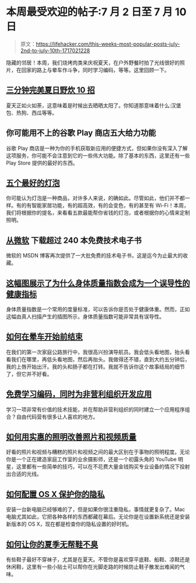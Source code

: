# 本周最受欢迎的帖子:7 月 2 日至 7 月 10 日

> 原文：<https://lifehacker.com/this-weeks-most-popular-posts-july-2nd-to-july-10th-1717021228>

隐藏的邻居！本周，我们烧烤肉类来庆祝夏天，在户外野餐时拍了光线很好的照片，在回家的路上与晕车作斗争，同时学习编码，等等。这里回顾一下。



## [三分钟完美夏日野炊 10 招](http://lifehacker.com/10-tricks-for-a-perfect-summer-barbecue-in-three-minute-1715384339)

夏天正如火如荼，这意味着是时候出去晒晒太阳了。你知道那意味着什么:汉堡包、热狗、西瓜等等。

## 你可能用不上的谷歌 Play 商店五大给力功能

谷歌 Play 商店是一种为你的手机获取新应用的便捷方式，但如果你没有深入了解这项服务，你可能不会注意到它的一些伟大功能。除了基本的东西，这里还有一些 Play Store 提供的最好的东西。

## [五个最好的灯泡](http://lifehacker.com/five-best-light-bulbs-1715684653)

你可能认为灯泡是一种商品，对许多人来说，的确如此。尽管如此，他们并不都一样。有的有智能家居功能，有的超高效，有的会变色，有的甚至有 Wi-Fi！本周，我们将根据你的提名，来看看五款最能帮你省钱的灯泡，或者根据你的心情来定制照明。

## [从微软](http://lifehacker.com/download-over-240-free-technical-ebooks-from-microsoft-1716518435) 下载超过 240 本免费技术电子书

微软的 MSDN 博客再次提供了一大批免费的技术电子书，这是迄今为止最大的收藏。

## [这幅图展示了为什么身体质量指数会成为一个误导性的健康指标](http://lifehacker.com/this-illustration-shows-why-bmi-can-be-a-misleading-ind-1716511933)

身体质量指数是一个常用的度量标准，可以告诉你是否处于健康体重。然而，正如这幅由真人扫描产生的插图所示，身体质量指数可能非常具有误导性。

## [如何在晕车开始前结束](http://lifehacker.com/how-to-end-motion-sickness-before-it-starts-1716496751)

在我们的第一次家庭公路旅行中，我很高兴扮演导航员。我会低头看地图，抬头看看我们在哪里，再低头看地图，然后再抬头。我做得还不错，直到大约五分钟后，我的上唇开始出汗。我的头和肠子都在打转。我就不告诉你这个故事结局的细节了，但它并不好看。

## [免费学习编码，同时为非营利组织开发应用](http://lifehacker.com/learn-to-code-for-free-while-building-apps-for-nonprofi-1716795686)

学习一项非常有价值的技术技能，并在帮助非营利组织的同时建立一个应用程序组合？自由代码营有很多让人喜欢的地方。

## [如何用实惠的照明改善照片和视频质量](http://lifehacker.com/how-to-improve-your-photos-and-videos-with-affordable-l-1715963400)

好看的照片和视频与糟糕的照片和视频之间的最大区别在于事物的照明程度。无论你是一个正在建造家庭工作室的业余摄影师，还是一个初露头角的 YouTube 明星，这里都有一些简单的技巧，可以在不花费大量金钱购买专业设备的情况下投射出合适的光线。

## [如何配置 OS X 保护你的隐私](http://lifehacker.com/how-to-configure-os-x-to-protect-your-privacy-1716352334)

安装一台新电脑已经够难的了，但是如果你很注重隐私，事情就更复杂了。Mac 电脑尤其如此，它把各种各样的东西都藏在幕后。无论你是在设置新系统还是安装新版本的 OS X，现在都是检查你的隐私设置的好时机。

## [如何让你的夏季无帮鞋不臭](http://lifehacker.com/how-to-keep-your-sockless-summer-shoes-stink-free-1715974420)

有些鞋子最好不穿袜子，尤其是在夏天。不管你是喜欢穿平底鞋、船鞋、凉鞋还是休闲鞋，这里有一些小贴士可以帮你在光脚走路的时候防止鞋子散发出难闻的气味。